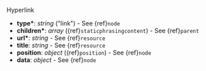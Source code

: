 Hyperlink

- __type*__: _string_ ("link") - See {ref}`node`
- __children*__: _array_ ({ref}`staticphrasingcontent`) - See {ref}`parent`
- __url*__: _string_ - See {ref}`resource`
- __title__: _string_ - See {ref}`resource`
- __position__: _object_ ({ref}`position`) - See {ref}`node`
- __data__: _object_ - See {ref}`node`
